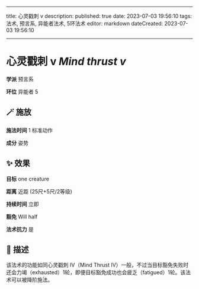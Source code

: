 
---
title: 心灵戳刺 v
description: 
published: true
date: 2023-07-03 19:56:10
tags: 法术, 预言系, 异能者法术, 5环法术
editor: markdown
dateCreated: 2023-07-03 19:56:10

---

# **心灵戳刺 v** *Mind thrust v*

**学派** 预言系 

**环位** 异能者 5

## 🪄 施放

**施法时间** 1 标准动作

**成分** 姿势

## ✨ 效果 

**目标** one creature 

**距离** 近距 (25尺+5尺/2等级)  

**持续时间** 立即 

**豁免** Will half

**法术抗力** 是

## 📖 描述

该法术的功能如同心灵戳刺 IV（Mind Thrust IV）一般，不过当目标豁免失败时还会力竭（exhausted）1轮，即便目标豁免成功也会疲乏（fatigued）1轮。该法术可以被降阶施法。
    